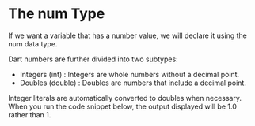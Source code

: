 # The num Type
If we want a variable that has a number value, we will declare it using the num data type.

Dart numbers are further divided into two subtypes:
- Integers (int) : Integers are whole numbers without a decimal point.
- Doubles (double) : Doubles are numbers that include a decimal point.

Integer literals are automatically converted to doubles when necessary. When you run the code snippet below, the output displayed will be 1.0 rather than 1.